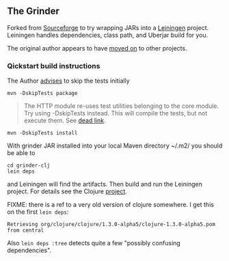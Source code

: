 ## The Grinder

Forked from [Sourceforge](https://sourceforge.net/p/grinder/) to try
wrapping JARs into a
[Leiningen](https://github.com/technomancy/leiningen) project.
Leiningen handles dependencies, class path, and Uberjar build for you.

The original author appears to have [moved
on](https://sourceforge.net/p/grinder/mailman/message/34940533/) to
other projects.

### Qickstart build instructions

The Author
[advises](https://sourceforge.net/p/grinder/mailman/message/31038768/)
to skip the tests initially

    mvn -DskipTests package

> The HTTP module re-uses test utilities belonging to the core
> module. Try using -DskipTests instead.  This will compile the tests,
> but not execute them.  See [dead
> link](http://maven.apache.org/surefire/maven-surefire-plugin/examples/skipping-test.html).

    mvn -DskipTests install

With grinder JAR installed into your local Maven directory ~/.m2/ you
should be able to

    cd grinder-clj
    lein deps

and Leiningen will find the artifacts.  Then build and run the
Leiningen project.  For details see the Clojure
[project](./grinder-clj).

FIXME: there is a ref to a very old version of clojure somewhere. I
get this on the first `lein deps`:

    Retrieving org/clojure/clojure/1.3.0-alpha5/clojure-1.3.0-alpha5.pom from central

Also `lein deps :tree` detects quite a few "possibly confusing
dependencies".
